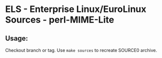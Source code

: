 # ELS - Enterprise Linux/EuroLinux Sources - perl-MIME-Lite
 
## Usage:
  Checkout branch or tag. Use `make sources` to recreate  SOURCE0 archive.
